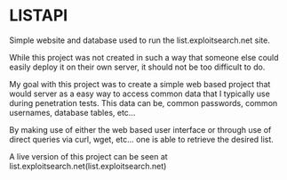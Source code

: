 # LISTAPI
Simple website and database used to run the list.exploitsearch.net site.

While this project was not created in such a way that someone else could easily deploy it on their own server, it should not be too difficult to do.


My goal with this project was to create a simple web based project that would server as a easy way to access common data that I typically use during penetration tests.  This data can be, common passwords, common usernames, database tables, etc...

By making use of either the web based user interface or through use of direct queries via curl, wget, etc... one is able to retrieve the desired list.

A live version of this project can be seen at list.exploitsearch.net(list.exploitsearch.net)
